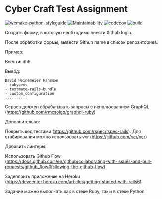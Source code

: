 # Cyber Craft Test Assignment

[![wemake-python-styleguide](https://img.shields.io/badge/style-wemake-000000.svg)](https://github.com/wemake-services/wemake-python-styleguide)
[![Maintainability](https://api.codeclimate.com/v1/badges/2ae4281cc196d2d3b478/maintainability)](https://codeclimate.com/github/StepanenkoArtem/CyberCraft_TestAssignment/maintainability)
[![codecov](https://codecov.io/gh/StepanenkoArtem/CyberCraft_TestAssignment/branch/master/graph/badge.svg?token=sxr5H0Csjt)](https://codecov.io/gh/StepanenkoArtem/CyberCraft_TestAssignment)
![build](https://github.com/StepanenkoArtem/CyberCraft_TestAssignment/workflows/Django%20CI/badge.svg)

Создать форму, в которую необходимо внести Github login.

После обработки формы, вывести
Githun name и список репозиториев.

Пример:

Ввести: dhh

Вывод:

    David Heinemeier Hansson
    - rubygems
    - textmate-rails-bundle
    - custom_configuration
    ..........

Сервер должен обрабатывать запросы с использованием GraphQL (<https://github.com/rmosolgo/graphql-ruby>)

Дополнительно:

Покрыть код тестами (<https://github.com/rspec/rspec-rails>). Для стабирования можно использовать vcr (<https://github.com/vcr/vcr>)

Добавить линтеры:

Использовать Github Flow (<https://docs.github.com/en/github/collaborating-with-issues-and-pull-requests/github_flow#following-the-github-flow>)

Задеплоить приложение на Heroku (<https://devcenter.heroku.com/articles/getting-started-with-rails6>)

Задание можно выполнять как в стеке Ruby, так и в стеке Python
